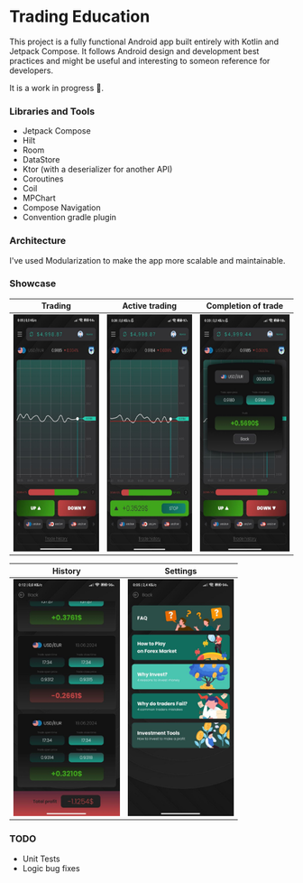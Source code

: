 # Trading Education

This project is a fully functional Android app built entirely with Kotlin and Jetpack Compose. It follows Android design and development best practices and might be useful and interesting to someon reference for developers.

It is a work in progress 🚧.

### Libraries and Tools

- Jetpack Compose
- Hilt
- Room
- DataStore
- Ktor (with a deserializer for another API)
- Coroutines
- Coil
- MPChart
- Compose Navigation
- Convention gradle plugin


### Architecture

I've used Modularization to make the app more scalable and maintainable.


### Showcase


| Trading                                                                                                                         | Active trading | Completion of trade |
|---------------------------------------------------------------------------------------------------------------------------------| ------------- | ------------- |
| <img src="https://github.com/dmitriykotov333/TradingEducation/blob/master/images/photo_2024-07-24_00-08-55.jpg" height="420" /> | <img src="https://github.com/dmitriykotov333/TradingEducation/blob/master/images/photo_2024-07-24_00-22-08.jpg" height="420" />  | <img src="https://github.com/dmitriykotov333/TradingEducation/blob/master/images/photo_2024-07-24_00-22-03.jpg" height="420" /> |

| History | Settings |
| ------------- | ------------- |
| <img src="https://github.com/dmitriykotov333/TradingEducation/blob/master/images/photo_2024-07-24_00-13-09.jpg" height="420" /> | <img src="https://github.com/dmitriykotov333/TradingEducation/blob/master/images/photo_2024-07-24_00-08-39.jpg" height="420" />  |


### TODO

- Unit Tests
- Logic bug fixes
